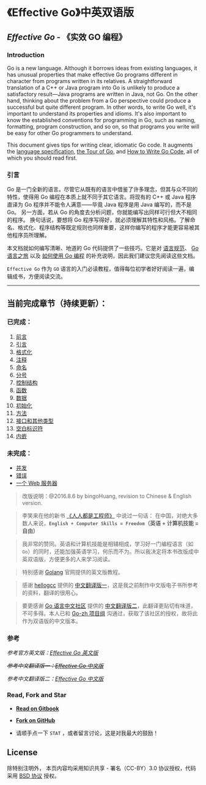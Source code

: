 《Effective Go》中英双语版
===
## *Effective Go* - 《实效 GO 编程》

### Introduction

Go is a new language. Although it borrows ideas from existing languages, it has unusual properties that make effective Go programs different in character from programs written in its relatives. A straightforward translation of a C++ or Java program into Go is unlikely to produce a satisfactory result—Java programs are written in Java, not Go. On the other hand, thinking about the problem from a Go perspective could produce a successful but quite different program. In other words, to write Go well, it's important to understand its properties and idioms. It's also important to know the established conventions for programming in Go, such as naming, formatting, program construction, and so on, so that programs you write will be easy for other Go programmers to understand.

This document gives tips for writing clear, idiomatic Go code. It augments the [language specification](https://go-zh.org/ref/spec), [the Tour of Go](https://tour.golang.org/), and [How to Write Go Code](https://go-zh.org/doc/code.html), all of which you should read first.

### 引言

Go 是一门全新的语言。尽管它从既有的语言中借鉴了许多理念，但其与众不同的特性，使得用 Go 编程在本质上就不同于其它语言。将现有的 C++ 或 Java 程序直译为 Go 程序并不能令人满意——毕竟 Java 程序是用 Java 编写的，而不是 Go。 另一方面，若从 Go 的角度去分析问题，你就能编写出同样可行但大不相同的程序。 换句话说，要想将 Go 程序写得好，就必须理解其特性和风格。了解命名、格式化、程序结构等既定规则也同样重要，这样你编写的程序才能更容易被其他程序员所理解。

本文档就如何编写清晰、地道的 Go 代码提供了一些技巧。它是对 [语言规范](https://go-zh.org/ref/spec)、 [Go 语言之旅](https://tour.golang.org/) 以及 [如何使用 Go 编程](https://go-zh.org/doc/code.html) 的补充说明，因此我们建议您先阅读这些文档。

`Effective Go` 作为 `GO` 语言的入门必读教程，值得每位初学者好好阅读一遍，编辑成书，方便阅读交流。

---
## 当前完成章节（持续更新）：

### 已完成：
1. [前言](README.md)
2. [引言](01_Overview.md)
3. [格式化](02_Formatting.md)
4. [注释](03_Commentary.md)
5. [命名](04_Names.md)
6. [分号](05_Semicolons.md)
7. [控制结构](06_Control_structures.md)
8. [函数](07_Functions.md)
9. [数据](08_Data.md)
10. [初始化](09_Initialization.md)
11. [方法](10_Methods.md)
12. [接口和其他类型](11_Interfaces_and_other_types.md)
13. [空白标识符](12_The_blank_identifier.md)
14. [内嵌](13_Embedding.md)

### 未完成：
* [并发](14_Concurrency.md)
* [错误](15_Errors.md)
* [一个 Web 服务器](16_A_web_server.md)


> 改版说明：@2016.8.6 by bingoHuang, revision to Chinese & English version.

> 李笑来在他的新书 [《人人都是工程师》](http://xiaolai.li/2016/06/12/makecs-preface/) 中说过一句话： 在中国，对绝大多数人来说，**`English + Computer Skills = Freedom`（英语 + 计算机技能 = 自由）**

> 我非常的赞同。英语和计算机技能是相辅相成，学习好一门编程语言（如 `Go`）的同时，还能加强英语学习，何乐而不为。所以我决定将本书改版成中英双语版，方便更多的人来学习阅读。

> 特别感谢 [Golang](https://golang.org) 官网提供的英文版教程。

> 感谢 [hellogcc](http://www.hellogcc.org) 提供的 [中文翻译版一](http://www.hellogcc.org/effective_go.html)，这是我之前制作中文版电子书所参考的资料，翻译的很用心。

> 要更感谢 [Go 语言中文社区](https://go-zh.org/) 提供的 [中文翻译版二](https://go-zh.org/doc/effective_go.htm)，此翻译更贴切有味道，不可多得。本人已和 [Go-zh 项目组](https://github.com/Go-zh/go) 沟通过，获取了该社区的授权，故将此作为双语版的中文版本。

### 参考

*参考官方英文版：[Effective Go 英文版](https://golang.org/doc/effective_go.html)*

~~*参考中文翻译版一：[Effective Go 中文版](http://www.hellogcc.org/effective_go.html)*~~

*参考中文翻译版二：[Effective Go 中文版](https://go-zh.org/doc/effective_go.htm)*

### Read, Fork and Star

+ **[Read on Gitbook](https://www.gitbook.com/book/bingohuang/effective-go-zh-en/details)**

+ **[Fork on GitHub](https://github.com/bingoHuang/effective-go-zh-en)**

+ 请顺手点一下 `STAT` ，或者留言讨论，这是对我最大的鼓励！

## License
除特别注明外， 本页内容均采用知识共享 - 署名（CC-BY）3.0 协议授权，代码采用 [BSD 协议](LICENSE) 授权。
